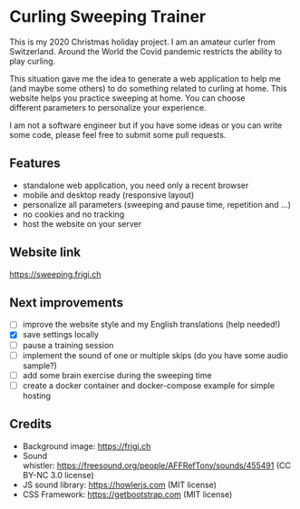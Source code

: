 # Curling Sweeping Trainer

This is my 2020 Christmas holiday project. I am an amateur curler from Switzerland. Around the World the Covid pandemic restricts the ability to play curling.

This situation gave me the idea to generate a web application to help me (and maybe some others) to do something related to curling at home. This website helps you practice sweeping at home. You can choose different parameters to personalize your experience.

I am not a software engineer but if you have some ideas or you can write some code, please feel free to submit some pull requests.

## Features

- standalone web application, you need only a recent browser
- mobile and desktop ready (responsive layout)
- personalize all parameters (sweeping and pause time, repetition and ...)
- no cookies and no tracking
- host the website on your server

## Website link
https://sweeping.frigi.ch

## Next improvements

- [ ] improve the website style and my English translations (help needed!)
- [x] save settings locally 
- [ ] pause a training session
- [ ] implement the sound of one or multiple skips (do you have some audio sample?)
- [ ] add some brain exercise during the sweeping time
- [ ] create a docker container and docker-compose example for simple hosting

## Credits

- Background image: https://frigi.ch
- Sound whistler: https://freesound.org/people/AFFRefTony/sounds/455491 (CC BY-NC 3.0 license)
- JS sound library: https://howlerjs.com (MIT license)
- CSS Framework: https://getbootstrap.com (MIT license)

